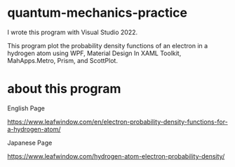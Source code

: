 # quantum-mechanics-practice

I wrote this program with Visual Studio 2022.

This program plot the probability density functions of an electron in a hydrogen atom
using WPF, Material Design In XAML Toolkit, MahApps.Metro, Prism, and ScottPlot.

# about this program

English Page

https://www.leafwindow.com/en/electron-probability-density-functions-for-a-hydrogen-atom/

Japanese Page

https://www.leafwindow.com/hydrogen-atom-electron-probability-density/
